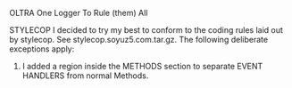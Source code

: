 OLTRA
One Logger To Rule (them) All

STYLECOP
I decided to try my best to conform to the coding rules laid out by stylecop.  See stylecop.soyuz5.com.tar.gz.  The following deliberate exceptions apply:
1. I added a region inside the METHODS section to separate EVENT HANDLERS from normal Methods.
